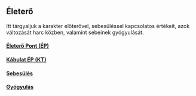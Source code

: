 ## Életerő

Itt tárgyaljuk a karakter előterővel, sebesüléssel kapcsolatos értékeit, azok változását harc közben, valamint sebeinek gyógyulását.

#### [Életerő Pont (ÉP)](061_01_eletero_pont.md)

#### [Kábulat ÉP (KT)](061_02_kabulat_ep.md)

#### [Sebesülés](061_03_sebesules.md)

#### [Gyógyulás](061_04_gyogyulas.md)
